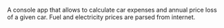A console app that allows to calculate car expenses and annual price loss of a given car. Fuel and electricity prices are parsed from internet.
